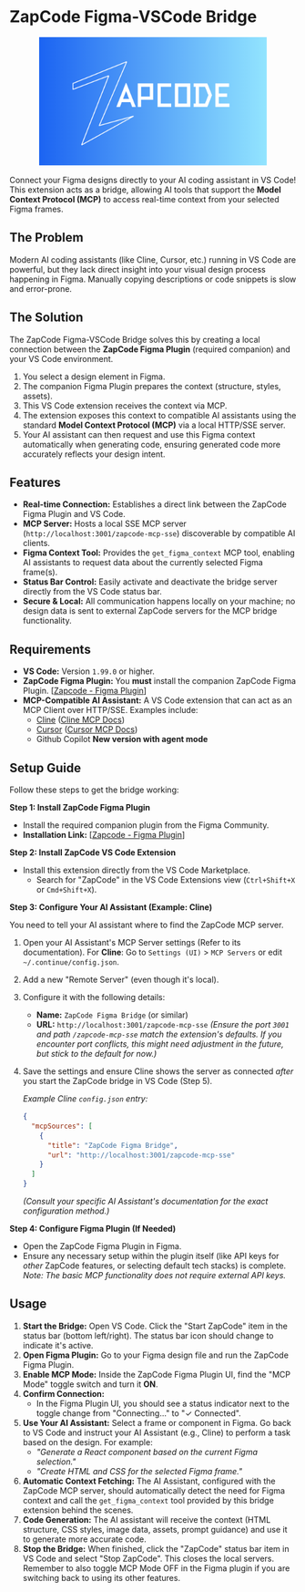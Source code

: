 # ZapCode Figma-VSCode Bridge

<!-- Optional: Add a logo or banner here -->
<p align="center"><img src="./assets/Zapcode.png" alt="ZapCode Logo" width="400"></p>

Connect your Figma designs directly to your AI coding assistant in VS Code! This extension acts as a bridge, allowing AI tools that support the **Model Context Protocol (MCP)** to access real-time context from your selected Figma frames.

## The Problem

Modern AI coding assistants (like Cline, Cursor, etc.) running in VS Code are powerful, but they lack direct insight into your visual design process happening in Figma. Manually copying descriptions or code snippets is slow and error-prone.

## The Solution

The ZapCode Figma-VSCode Bridge solves this by creating a local connection between the **ZapCode Figma Plugin** (required companion) and your VS Code environment.

1.  You select a design element in Figma.
2.  The companion Figma Plugin prepares the context (structure, styles, assets).
3.  This VS Code extension receives the context via MCP.
4.  The extension exposes this context to compatible AI assistants using the standard **Model Context Protocol (MCP)** via a local HTTP/SSE server.
5.  Your AI assistant can then request and use this Figma context automatically when generating code, ensuring generated code more accurately reflects your design intent.

## Features

- **Real-time Connection:** Establishes a direct link between the ZapCode Figma Plugin and VS Code.
- **MCP Server:** Hosts a local SSE MCP server (`http://localhost:3001/zapcode-mcp-sse`) discoverable by compatible AI clients.
- **Figma Context Tool:** Provides the `get_figma_context` MCP tool, enabling AI assistants to request data about the currently selected Figma frame(s).
- **Status Bar Control:** Easily activate and deactivate the bridge server directly from the VS Code status bar.
- **Secure & Local:** All communication happens locally on your machine; no design data is sent to external ZapCode servers for the MCP bridge functionality.

## Requirements

- **VS Code:** Version `1.99.0` or higher.
- **ZapCode Figma Plugin:** You **must** install the companion ZapCode Figma Plugin. [[Zapcode - Figma Plugin](https://www.figma.com/community/plugin/1454956820198178710/zapcode)]
- **MCP-Compatible AI Assistant:** A VS Code extension that can act as an MCP Client over HTTP/SSE. Examples include:
  - [Cline](https://github.com/continuedev/cline) ([Cline MCP Docs](https://docs.continue.dev/reference/Model%20Context%20Protocol/overview))
  - [Cursor](https://cursor.sh/) ([Cursor MCP Docs](https://docs.cursor.sh/advanced/model-context-protocol))
  - Github Copilot **New version with agent mode**

## Setup Guide

Follow these steps to get the bridge working:

**Step 1: Install ZapCode Figma Plugin**

- Install the required companion plugin from the Figma Community.
- **Installation Link:** [[Zapcode - Figma Plugin](https://www.figma.com/community/plugin/1454956820198178710/zapcode)]

**Step 2: Install ZapCode VS Code Extension**

- Install this extension directly from the VS Code Marketplace.
  - Search for "ZapCode" in the VS Code Extensions view (`Ctrl+Shift+X` or `Cmd+Shift+X`).

**Step 3: Configure Your AI Assistant (Example: Cline)**

You need to tell your AI assistant where to find the ZapCode MCP server.

1.  Open your AI Assistant's MCP Server settings (Refer to its documentation). For **Cline**: Go to `Settings (UI)` > `MCP Servers` or edit `~/.continue/config.json`.
2.  Add a new "Remote Server" (even though it's local).
3.  Configure it with the following details:
    - **Name:** `ZapCode Figma Bridge` (or similar)
    - **URL:** `http://localhost:3001/zapcode-mcp-sse`
      _(Ensure the port `3001` and path `/zapcode-mcp-sse` match the extension's defaults. If you encounter port conflicts, this might need adjustment in the future, but stick to the default for now.)_
4.  Save the settings and ensure Cline shows the server as connected _after_ you start the ZapCode bridge in VS Code (Step 5).

    _Example Cline `config.json` entry:_

    ```json
    {
      "mcpSources": [
        {
          "title": "ZapCode Figma Bridge",
          "url": "http://localhost:3001/zapcode-mcp-sse"
        }
      ]
    }
    ```

    _(Consult your specific AI Assistant's documentation for the exact configuration method.)_

**Step 4: Configure Figma Plugin (If Needed)**

- Open the ZapCode Figma Plugin in Figma.
- Ensure any necessary setup within the plugin itself (like API keys for _other_ ZapCode features, or selecting default tech stacks) is complete. _Note: The basic MCP functionality does not require external API keys._

## Usage

1.  **Start the Bridge:** Open VS Code. Click the "Start ZapCode" item in the status bar (bottom left/right). The status bar icon should change to indicate it's active.
2.  **Open Figma Plugin:** Go to your Figma design file and run the ZapCode Figma Plugin.
3.  **Enable MCP Mode:** Inside the ZapCode Figma Plugin UI, find the "MCP Mode" toggle switch and turn it **ON**.
4.  **Confirm Connection:**
    - In the Figma Plugin UI, you should see a status indicator next to the toggle change from "Connecting..." to "✓ Connected".
5.  **Use Your AI Assistant:** Select a frame or component in Figma. Go back to VS Code and instruct your AI Assistant (e.g., Cline) to perform a task based on the design. For example:
    - _"Generate a React component based on the current Figma selection."_
    - _"Create HTML and CSS for the selected Figma frame."_
6.  **Automatic Context Fetching:** The AI Assistant, configured with the ZapCode MCP server, should automatically detect the need for Figma context and call the `get_figma_context` tool provided by this bridge extension behind the scenes.
7.  **Code Generation:** The AI assistant will receive the context (HTML structure, CSS styles, image data, assets, prompt guidance) and use it to generate more accurate code.
8.  **Stop the Bridge:** When finished, click the "ZapCode" status bar item in VS Code and select "Stop ZapCode". This closes the local servers. Remember to also toggle MCP Mode OFF in the Figma plugin if you are switching back to using its other features.
